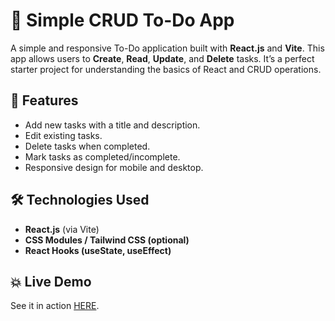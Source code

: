 # 📝 Simple CRUD To-Do App

A simple and responsive To-Do application built with **React.js** and **Vite**. This app allows users to **Create**, **Read**, **Update**, and **Delete** tasks. It’s a perfect starter project for understanding the basics of React and CRUD operations.

## 🚀 Features
- Add new tasks with a title and description.  
- Edit existing tasks.  
- Delete tasks when completed.  
- Mark tasks as completed/incomplete.  
- Responsive design for mobile and desktop.  

## 🛠️ Technologies Used
- **React.js** (via Vite)  
- **CSS Modules / Tailwind CSS (optional)**  
- **React Hooks (useState, useEffect)**

## 💥 Live Demo

See it in action [HERE](https://reactjs-todolist-rhuan.netlify.app/).

